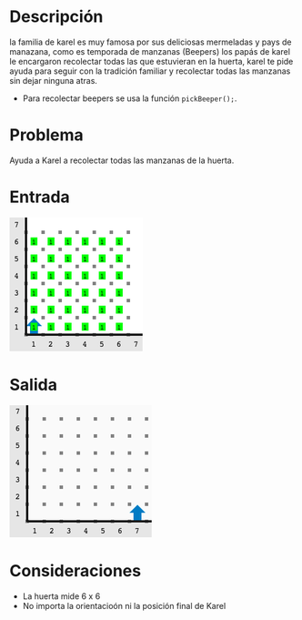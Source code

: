 # Descripción
la familia de karel es muy famosa por sus deliciosas mermeladas y pays de manazana, como es temporada de manzanas (Beepers) los papás de karel le encargaron recolectar todas las que estuvieran en la huerta, karel te pide ayuda para seguir con la tradición familiar y recolectar todas las manzanas sin dejar ninguna atras.
* Para recolectar beepers se usa la función `pickBeeper();`.

# Problema
Ayuda a Karel a recolectar todas las manzanas de la huerta.

# Entrada 
![entrada](entrada.png)

# Salida
![salida](salida.png)

# Consideraciones
* La huerta mide 6 x 6
* No importa la orientacioón ni la posición final de Karel
